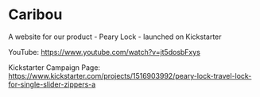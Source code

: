 # Caribou 
 
A website for our product - Peary Lock - launched on Kickstarter

YouTube: https://www.youtube.com/watch?v=jt5dosbFxys

Kickstarter Campaign Page: https://www.kickstarter.com/projects/1516903992/peary-lock-travel-lock-for-single-slider-zippers-a

